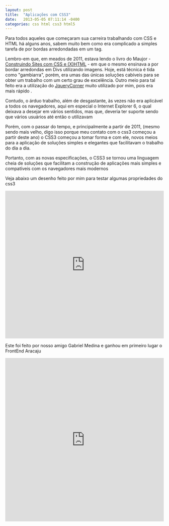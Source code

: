 ```yaml
---
layout: post
title:  "Aplicações com CSS3"
date:   2013-05-05 07:11:14 -0400
categories: css html css3 html5
---
```


Para todos aqueles que começaram sua carreira trabalhando com CSS e HTML há alguns anos, sabem muito bem como era complicado a simples tarefa de por bordas arredondadas em um tag.

Lembro-em que, em meados de 2011, estava lendo o livro do Maujor - [Construindo Sites com CSS e (X)HTML](http://www.maujor.com/livro/livro.html) - em que o mesmo ensinava a por bordar arredondas em Divs utilizando imagens. Hoje, está técnica é tida como "gambiarra", porém, era umas das únicas soluções cabíveis para se obter um trabalho com um certo grau de excelência. Outro meio para tal feito era a utilização <!--more--> do [JqueryCorner](http://jquery.malsup.com/corner/) muito utilizado por mim, pois era mais rápido .

Contudo, o árduo trabalho, além de desgastante, às vezes não era aplicável a todos os navegadores, aqui em especial o Internet Explorer 6, o qual deixava a desejar em vários sentidos, mas que, deveria ter suporte sendo que vários usuários até então o utilizavam

Porém, com o passar do tempo, e principalmente a partir de 2011, (mesmo sendo mais velho, digo isso porque meu contato com o css3 começou a partir deste ano) o CSS3 começou a tomar forma e com ele, novos meios para a aplicação de soluções simples e elegantes que facilitavam o trabalho do dia a dia.

Portanto, com as novas especificações, o CSS3 se tornou uma linguagem cheia de soluções que facilitam a construção de aplicações mais simples e compatíveis com os navegadores mais modernos

Veja abaixo um desenho feito por mim para testar algumas propriedades do css3

<iframe frameborder="0" id="result-iframe" scrolling="yes" src="http://s.codepen.io/luizpicolo/fullgrid/oGDsH?type=embed&amp;animations=run&amp;forceRefresh=1392563484459" style="height: 468px;" width="100%"></iframe>

Este foi feito por nosso amigo Gabriel Medina e ganhou em primeiro lugar o FrontEnd Aracaju

<iframe frameborder="0" id="result-iframe" scrolling="yes" src="http://s.codepen.io/gabrielmedina/fullgrid/tFGmc?type=embed&amp;animations=stop-after-5" style="height: 518px;" width="100%"></iframe>
